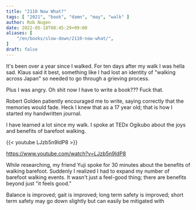 ```yaml
---
title: "2110 Now What?"
tags: [ "2021", "book", "damn", "may", "walk" ]
author: Rob Nugen
date: 2022-05-18T08:45:29+09:00
aliases: [
    "/en/books/slow-down/2110-now-what/",
]
draft: false
---
```


It's been over a year since I walked.  For ten days after my walk I
was hella sad.  Klaus said it best, something like I had lost an
identity of "walking across Japan" so needed to go through a grieving
process.

Plus I was angry.  Oh shit now I have to write a book???  Fuck that.

Robert Golden patiently encouraged me to write, saying correctly that
the memories would fade.  Heck I knew that as a 17 year old; that is
how I started my handwritten journal.

I have learned a lot since my walk. I spoke at TEDx Ogikubo about the
joys and benefits of barefoot walking.

{{< youtube LJzb5n9ldP8 >}}

https://www.youtube.com/watch?v=LJzb5n9ldP8

While researching, my friend Yuji spoke for 30 minutes about the
benefits of walking barefoot.  Suddenly I realized I had to expand my
number of barefoot walking events.  It wasn't just a feel-good thing;
there are benefits beyond just "it feels good."

Balance is improved; gait is improved; long term safety is improved;
short term safety may go down slightly but can easily be mitigated
with